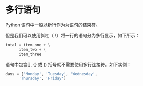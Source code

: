 

# 多行语句


Python 语句中一般以新行作为为语句的结束符。

但是我们可以使用斜杠（ \）将一行的语句分为多行显示，如下所示：

```py
total = item_one + \
      item_two + \
      item_three
```


语句中包含[], {} 或 () 括号就不需要使用多行连接符。如下实例：


```py
days = ['Monday', 'Tuesday', 'Wednesday',
      'Thursday', 'Friday']
```
